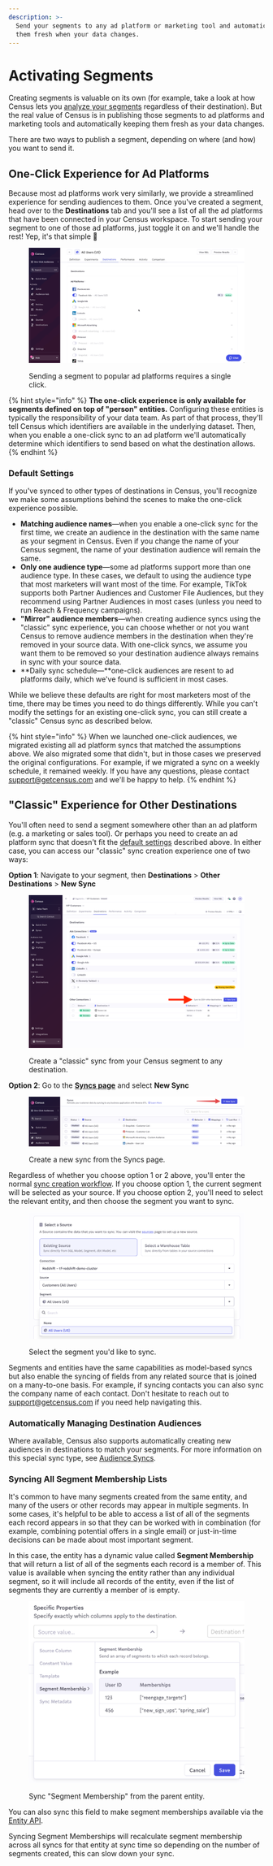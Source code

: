 ```yaml
---
description: >-
  Send your segments to any ad platform or marketing tool and automatically keep
  them fresh when your data changes.
---
```


# Activating Segments

Creating segments is valuable on its own (for example, take a look at how Census lets you [analyze your segments](analyzing-segments.md) regardless of their destination). But the real value of Census is in publishing those segments to ad platforms and marketing tools and automatically keeping them fresh as your data changes.

There are two ways to publish a segment, depending on where (and how) you want to send it.

## One-Click Experience for Ad Platforms

Because most ad platforms work very similarly, we provide a streamlined experience for sending audiences to them. Once you've created a segment, head over to the **Destinations** tab and you'll see a list of all the ad platforms that have been connected in your Census workspace. To start sending your segment to one of those ad platforms, just toggle it on and we'll handle the rest! Yep, it's that simple :tada:

<figure><img src="../../.gitbook/assets/one-click audiences.gif" alt=""><figcaption><p>Sending a segment to popular ad platforms requires a single click.</p></figcaption></figure>

{% hint style="info" %}
**The one-click experience is only available for segments defined on top of "person" entities.** Configuring these entities is typically the responsibility of your data team. As part of that process, they'll tell Census which identifiers are available in the underlying dataset. Then, when you enable a one-click sync to an ad platform we'll automatically determine which identifiers to send based on what the destination allows.
{% endhint %}

### Default Settings

If you've synced to other types of destinations in Census, you'll recognize we make some assumptions behind the scenes to make the one-click experience possible.

* **Matching audience names**—when you enable a one-click sync for the first time, we create an audience in the destination with the same name as your segment in Census. Even if you change the name of your Census segment, the name of your destination audience will remain the same.
* **Only one audience type**—some ad platforms support more than one audience type. In these cases, we default to using the audience type that most marketers will want most of the time. For example, TikTok supports both Partner Audiences and Customer File Audiences, but they recommend using Partner Audiences in most cases (unless you need to run Reach & Frequency campaigns).
* **"Mirror" audience members**—when creating audience syncs using the "classic" sync experience, you can choose whether or not you want Census to remove audience members in the destination when they're removed in your source data. With one-click syncs, we assume you want them to be removed so your destination audience always remains in sync with your source data.
* **Daily sync schedule—**one-click audiences are resent to ad platforms daily, which we've found is sufficient in most cases.

While we believe these defaults are right for most marketers most of the time, there may be times you need to do things differently. While you can't modify the settings for an existing one-click sync, you can still create a "classic" Census sync as described below.

{% hint style="info" %}
When we launched one-click audiences, we migrated existing all ad platform syncs that matched the assumptions above. We also migrated some that didn't, but in those cases we preserved the original configurations. For example, if we migrated a sync on a weekly schedule, it remained weekly. If you have any questions, please contact [support@getcensus.com](mailto:support@getcensus.com) and we'll be happy to help.
{% endhint %}

## "Classic" Experience for Other Destinations

You'll often need to send a segment somewhere other than an ad platform (e.g. a marketing or sales tool). Or perhaps you need to create an ad platform sync that doesn't fit the [default settings](syncing-segments.md#default-settings) described above. In either case, you can access our "classic" sync creation experience one of two ways:&#x20;

**Option 1**: Navigate to your segment, then **Destinations** > **Other Destinations** > **New Sync**

<figure><img src="../../.gitbook/assets/Segments [Destinations - Overview].png" alt=""><figcaption><p>Create a "classic" sync from your Census segment to any destination.</p></figcaption></figure>

**Option 2**: Go to the [**Syncs page**](https://app.getcensus.com/syncs) and select **New Sync**

<figure><img src="../../.gitbook/assets/CleanShot 2023-12-13 at 17.27.44@2x.png" alt=""><figcaption><p>Create a new sync from the Syncs page.</p></figcaption></figure>

Regardless of whether you choose option 1 or 2 above, you'll enter the normal [sync creation workflow](../core-concept/). If you choose option 1, the current segment will be selected as your source. If you choose option 2, you'll need to select the relevant entity, and then choose the segment you want to sync.

<figure><img src="../../.gitbook/assets/CleanShot 2023-12-13 at 17.35.47@2x.png" alt=""><figcaption><p>Select the segment you'd like to sync.</p></figcaption></figure>

Segments and entities have the same capabilities as model-based syncs but also enable the syncing of fields from any related source that is joined on a many-to-one basis.  For example, if syncing contacts you can also sync the company name of each contact. Don't hesitate to reach out to [support@getcensus.com](mailto:support@getcensus.com) if you need help navigating this.

### Automatically Managing Destination Audiences

Where available, Census also supports automatically creating new audiences in destinations to match your segments. For more information on this special sync type, see [Audience Syncs](../core-concept/audience-syncs.md).

### Syncing All Segment Membership Lists

It's common to have many segments created from the same entity, and many of the users or other records may appear in multiple segments. In some cases, it's helpful to be able to access a list of all of the segments each record appears in so that they can be worked with in combination (for example, combining potential offers in a single email) or just-in-time decisions can be made about most important segment.

In this case, the entity has a dynamic value called **Segment Membership** that will return a list of all of the segments each record is a member of. This value is available when syncing the entity rather than any individual segment, so it will include all records of the entity, even if the list of segments they are currently a member of is empty.&#x20;

<figure><img src="../../.gitbook/assets/CleanShot 2023-12-13 at 17.38.23@2x.png" alt=""><figcaption><p>Sync "Segment Membership" from the parent entity.</p></figcaption></figure>

You can also sync this field to make segment memberships available via the [Entity API](../developers/entity-api.md).

Syncing Segment Memberships will recalculate segment membership across all syncs for that entity at sync time so depending on the number of segments created, this can slow down your sync.
